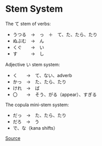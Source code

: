 # Stem System

The て stem of verbs:

- うつる　→　っ　＋　て、た、たら、たり
- ぬぶむ　→　ん
- くぐ　　→　い
- す　　　→　し

Adjective い stem system:

- く　　→　て、ない、adverb
- かっ　→　た、たら、たり
- けれ　→　ば
- 〇　　→　そう、がる（appear）、すぎる

The copula mini-stem system:
- だっ　→　た、たら、たり
- だろ　→　う
- で、な（kana shifts）

[Source](https://youtu.be/uoj5l8-Ppws?list=PLg9uYxuZf8x_A-vcqqyOFZu06WlhnypWj)
